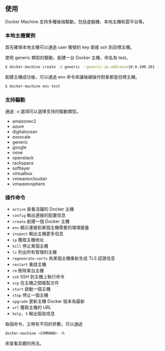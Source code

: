 ## 使用

Docker Machine 支持多種後端驅動，包括虛擬機、本地主機和雲平台等。

### 本地主機實例
首先確保本地主機可以通過 user 賬號的 key 直接 ssh 到目標主機。

使用 generic 類型的驅動，創建一台 Docker 主機，命名為 test。
```sh
$ docker-machine create -d generic --generic-ip-address=10.0.100.101 --generic-ssh-user=user test
```

創建主機成功後，可以通過 env 命令來讓後續操作對象都是目標主機。
```sh
$ docker-machine env test
```

### 支持驅動
通過 `-d` 選項可以選擇支持的驅動類型。
* amazonec2
* azure
* digitalocean
* exoscale
* generic
* google
* none
* openstack
* rackspace
* softlayer
* virtualbox
* vmwarevcloudair
* vmwarevsphere


### 操作命令
* `active`                查看活躍的 Docker 主機
* `config`                輸出連接的配置信息
* `create`                創建一個 Docker 主機
* `env`                   顯示連接到某個主機需要的環境變量
* `inspect`               輸出主機更多信息
* `ip`                    獲取主機地址
* `kill`                  停止某個主機
* `ls`                    列出所有管理的主機
* `regenerate-certs`      為某個主機重新生成 TLS 認證信息
* `restart`               重啟主機
* `rm`                    刪除某台主機
* `ssh`                   SSH 到主機上執行命令
* `scp`                   在主機之間複製文件
* `start`                 啟動一個主機
* `stop`                  停止一個主機
* `upgrade`               更新主機 Docker 版本為最新
* `url`                   獲取主機的 URL
* `help, h`               輸出幫助信息

每個命令，又帶有不同的參數，可以通過
```sh
docker-machine <COMMAND> -h
```
來查看具體的用法。
